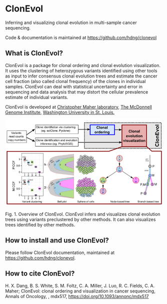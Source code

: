 # ClonEvol
Inferring and visualizing clonal evolution in multi-sample cancer sequencing.

Code & documentation is maintained at <a href="https://github.com/hdng/clonevol">https://github.com/hdng/clonevol</a>

## What is ClonEvol?
ClonEvol is a package for clonal ordering and clonal evolution visualization. It uses the clustering of heterozygous variants identified using other tools as input to infer consensus clonal evolution trees and estimate the cancer cell fraction (also called clonal frequency) of the clones in individual samples. ClonEvol can deal with statistical uncertainty and error in sequencing and data analysis that may distort the cellular prevalence estimate of individual variants.

ClonEvol is developed at <a href="http://www.maherlab.com/">Christopher Maher laboratory</a>, <a href="http://genome.wustl.edu/">The McDonnell Genome Institute</a>, <a href="http://www.wustl.edu">Washington University in St. Louis.</a>


![](images/clonevol.png)

Fig. 1. Overview of ClonEvol. ClonEvol infers and visualizes clonal evolution trees using variants preclustered by other methods. It can also visualizes trees identified by other methods.

## How to install and use ClonEvol?

Please follow ClonEvol documentation, maintained at <a href="https://github.com/hdng/clonevol">https://github.com/hdng/clonevol</a>.


## How to cite ClonEvol?

H. X. Dang, B. S. White, S. M. Foltz, C. A. Miller, J. Luo, R. C. Fields, C. A. Maher; ClonEvol: clonal ordering and visualization in cancer sequencing, Annals of Oncology, , mdx517, https://doi.org/10.1093/annonc/mdx517

